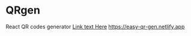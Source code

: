# QRgen
React QR codes generator
[Link text Here](https://link-url-here.org)
    https://easy-qr-gen.netlify.app
